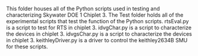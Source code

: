 This folder houses all of the Python scripts used in testing and characterizing Skywater DOE 1 Chiplet 3.
The Test folder holds all of the experimental scripts that test the function of the Python scripts.
rtsEval.py is a script to test for RTS in chiplet 3.
idvgChar.py is a script to characterize the devices in chiplet 3.
idvgsChar.py is a script to characterize the devices in chiplet 3.
keithleyDriver.py is a driver to control the keithley2634B SMU for these scripts.


